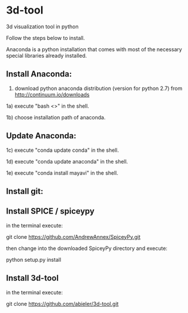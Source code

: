 # 3d-tool
3d visualization tool in python

Follow the steps below to install.

Anaconda is a python installation that comes with
most of the necessary special libraries already installed.


Install Anaconda:
-----------------
1)  download python anaconda distribution (version for python 2.7) from 
http://continuum.io/downloads

1a) execute "bash <<downloaded file>>" in the shell.

1b) choose installation path of anaconda.


Update Anaconda:
----------------
1c) execute "conda update conda" in the shell.

1d) execute "conda update anaconda" in the shell.

1e) execute "conda install mayavi" in the shell.


Install git:
------------

Install SPICE / spiceypy 
-------------------------
in the terminal execute:

git clone https://github.com/AndrewAnnex/SpiceyPy.git

then change into the downloaded SpiceyPy directory and execute:

python setup.py install

Install 3d-tool
---------------

in the terminal execute:

git clone https://github.com/abieler/3d-tool.git
